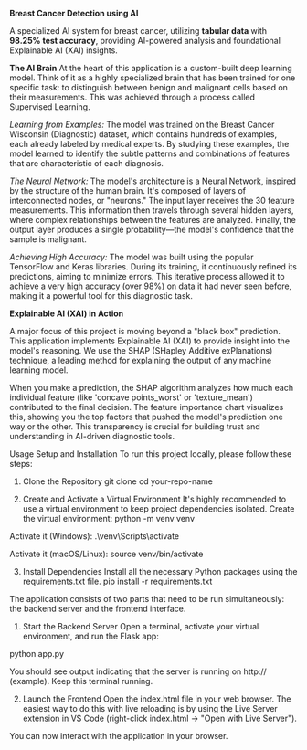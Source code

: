 **Breast Cancer Detection using AI**

A specialized AI system for breast cancer, utilizing **tabular data** with **98.25% test accuracy**, providing AI-powered analysis and foundational Explainable AI (XAI) insights.

**The AI Brain**
At the heart of this application is a custom-built deep learning model. Think of it as a highly specialized brain that has been trained for one specific task: to distinguish between benign and malignant cells based on their measurements. This was achieved through a process called Supervised Learning.

*Learning from Examples:* 
The model was trained on the Breast Cancer Wisconsin (Diagnostic) dataset, which contains hundreds of examples, each already labeled by medical experts. By studying these examples, the model learned to identify the subtle patterns and combinations of features that are characteristic of each diagnosis.

*The Neural Network:* 
The model's architecture is a Neural Network, inspired by the structure of the human brain. It's composed of layers of interconnected nodes, or "neurons." The input layer receives the 30 feature measurements. This information then travels through several hidden layers, where complex relationships between the features are analyzed. Finally, the output layer produces a single probability—the model's confidence that the sample is malignant.

*Achieving High Accuracy:* 
The model was built using the popular TensorFlow and Keras libraries. During its training, it continuously refined its predictions, aiming to minimize errors. This iterative process allowed it to achieve a very high accuracy (over 98%) on data it had never seen before, making it a powerful tool for this diagnostic task.


**Explainable AI (XAI) in Action**

A major focus of this project is moving beyond a "black box" prediction.
This application implements Explainable AI (XAI) to provide insight into the model's reasoning. We use the SHAP (SHapley Additive exPlanations) technique, a leading method for explaining the output of any machine learning model.

When you make a prediction, the SHAP algorithm analyzes how much each individual feature (like 'concave points_worst' or 'texture_mean') contributed to the final decision. The feature importance chart visualizes this, showing you the top factors that pushed the model's prediction one way or the other. This transparency is crucial for building trust and understanding in AI-driven diagnostic tools.


 Usage Setup and Installation
To run this project locally, please follow these steps:
1. Clone the Repository
git clone
cd your-repo-name

2. Create and Activate a Virtual Environment It's highly recommended to use a virtual environment to keep project dependencies isolated.
Create the virtual environment:
python -m venv venv

Activate it (Windows):
.\venv\Scripts\activate

Activate it (macOS/Linux):
source venv/bin/activate

3. Install Dependencies Install all the necessary Python packages using the requirements.txt file.
pip install -r requirements.txt

The application consists of two parts that need to be run simultaneously: the backend server and the frontend interface.

1. Start the Backend Server Open a terminal, activate your virtual environment, and run the Flask app:
   
python app.py

You should see output indicating that the server is running on http:// (example).
Keep this terminal running.

2. Launch the Frontend Open the index.html file in your web browser.
The easiest way to do this with live reloading is by using the Live Server extension in VS Code (right-click index.html -> "Open with Live Server").

You can now interact with the application in your browser.
